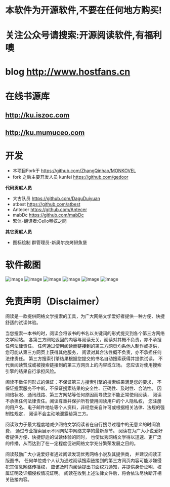 # 本软件为开源软件,不要在任何地方购买!
# 关注公众号请搜索:开源阅读软件,有福利噢
# blog http://www.hostfans.cn
# 在线书源库
## http://ku.iszoc.com
## http://ku.mumuceo.com
# 开发
- 本项目Fork于 https://github.com/ZhangQinhao/MONKOVEL
- fork 之后主要开发人员 kunfei https://github.com/gedoor

**代码贡献人员**
- 大古队员 https://github.com/DaguDuiyuan
- atbest https://github.com/atbest
- Antecer https://github.com/Antecer
- mabDc https://github.com/mabDc
- 繁体-翻译者:Cello琴弦之間

**其它贡献人员**
- 图标绘制 群管理员-新奥尔良烤鲟魚堡

# 软件截图
![image](https://github.com/gedoor/gedoor.github.io/blob/master/MyBookshelf/image/mybook1.jpg)
![image](https://github.com/gedoor/gedoor.github.io/blob/master/MyBookshelf/image/mybook2.jpg)
![image](https://github.com/gedoor/gedoor.github.io/blob/master/MyBookshelf/image/mybook3.jpg)
![image](https://github.com/gedoor/gedoor.github.io/blob/master/MyBookshelf/image/mybook4.jpg)
![image](https://github.com/gedoor/gedoor.github.io/blob/master/MyBookshelf/image/mybook5.jpg)
![image](https://github.com/gedoor/gedoor.github.io/blob/master/MyBookshelf/image/mybook6.jpg)

# 免责声明（Disclaimer）
阅读是一款提供网络文学搜索的工具，为广大网络文学爱好者提供一种方便、快捷舒适的试读体验。

当您搜索一本书的时，阅读会将该书的书名以关键词的形式提交到各个第三方网络文学网站。
各第三方网站返回的内容与阅读无关，阅读对其概不负责，亦不承担任何法律责任。
任何通过使用阅读而链接到的第三方网页均系他人制作或提供，您可能从第三方网页上获得其他服务，
阅读对其合法性概不负责，亦不承担任何法律责任。
第三方搜索引擎结果根据您提交的书名自动搜索获得并提供试读，
不代表阅读赞成或被搜索链接到的第三方网页上的内容或立场。
您应该对使用搜索引擎的结果自行承担风险。

阅读不做任何形式的保证：不保证第三方搜索引擎的搜索结果满足您的要求，
不保证搜索服务不中断，不保证搜索结果的安全性、正确性、及时性、合法性。
因网络状况、通讯线路、第三方网站等任何原因而导致您不能正常使用阅读，
阅读不承担任何法律责任。阅读尊重并保护所有使用阅读用户的个人隐私权，
您注册的用户名、电子邮件地址等个人资料，非经您亲自许可或根据相关法律、法规的强制性规定，
阅读不会主动地泄露给第三方。

阅读致力于最大程度地减少网络文学阅读者在自行搜寻过程中的无意义的时间浪费，
通过专业搜索展示不同网站中网络文学的最新章节。
阅读在为广大小说爱好者提供方便、快捷舒适的试读体验的同时，
也使优秀网络文学得以迅速、更广泛的传播，从而达到了在一定程度促进网络文学充分繁荣发展之目的。

阅读鼓励广大小说爱好者通过阅读发现优秀网络小说及其提供商，
并建议阅读正版图书。
任何单位或个人认为通过阅读搜索链接到的第三方网页内容可能涉嫌侵犯其信息网络传播权，
应该及时向阅读提出书面权力通知，并提供身份证明、权属证明及详细侵权情况证明。
阅读在收到上述法律文件后，将会依法尽快断开相关链接内容。
